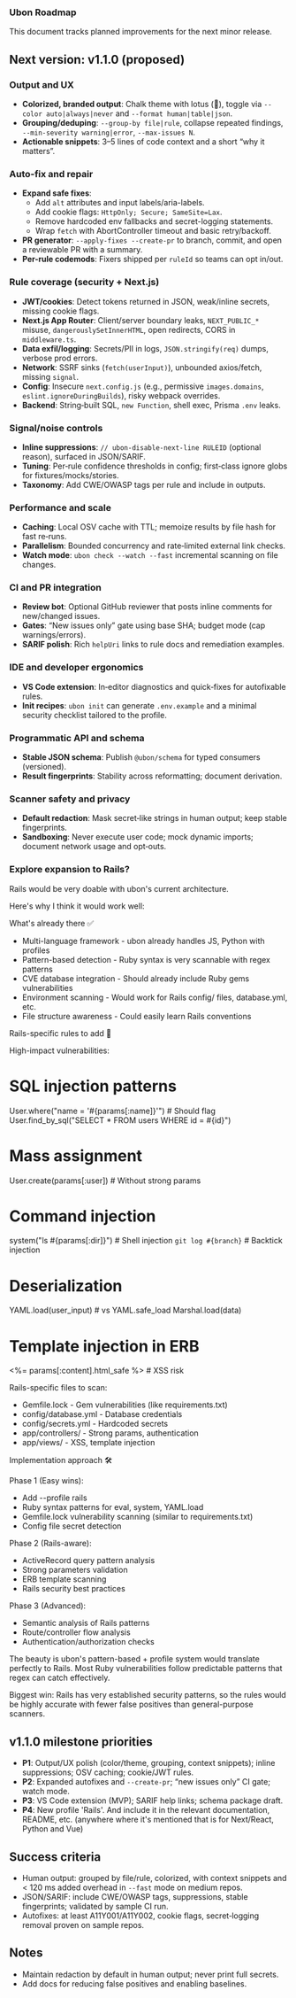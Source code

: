 ### Ubon Roadmap

This document tracks planned improvements for the next minor release.

## Next version: v1.1.0 (proposed)

### Output and UX
- **Colorized, branded output**: Chalk theme with lotus (🪷), toggle via `--color auto|always|never` and `--format human|table|json`.
- **Grouping/deduping**: `--group-by file|rule`, collapse repeated findings, `--min-severity warning|error`, `--max-issues N`.
- **Actionable snippets**: 3–5 lines of code context and a short “why it matters”.

### Auto-fix and repair
- **Expand safe fixes**:
  - Add `alt` attributes and input labels/aria-labels.
  - Add cookie flags: `HttpOnly; Secure; SameSite=Lax`.
  - Remove hardcoded env fallbacks and secret-logging statements.
  - Wrap `fetch` with AbortController timeout and basic retry/backoff.
- **PR generator**: `--apply-fixes --create-pr` to branch, commit, and open a reviewable PR with a summary.
- **Per-rule codemods**: Fixers shipped per `ruleId` so teams can opt in/out.

### Rule coverage (security + Next.js)
- **JWT/cookies**: Detect tokens returned in JSON, weak/inline secrets, missing cookie flags.
- **Next.js App Router**: Client/server boundary leaks, `NEXT_PUBLIC_*` misuse, `dangerouslySetInnerHTML`, open redirects, CORS in `middleware.ts`.
- **Data exfil/logging**: Secrets/PII in logs, `JSON.stringify(req)` dumps, verbose prod errors.
- **Network**: SSRF sinks (`fetch(userInput)`), unbounded axios/fetch, missing `signal`.
- **Config**: Insecure `next.config.js` (e.g., permissive `images.domains`, `eslint.ignoreDuringBuilds`), risky webpack overrides.
- **Backend**: String‑built SQL, `new Function`, shell exec, Prisma `.env` leaks.

### Signal/noise controls
- **Inline suppressions**: `// ubon-disable-next-line RULEID` (optional reason), surfaced in JSON/SARIF.
- **Tuning**: Per‑rule confidence thresholds in config; first‑class ignore globs for fixtures/mocks/stories.
- **Taxonomy**: Add CWE/OWASP tags per rule and include in outputs.

### Performance and scale
- **Caching**: Local OSV cache with TTL; memoize results by file hash for fast re‑runs.
- **Parallelism**: Bounded concurrency and rate‑limited external link checks.
- **Watch mode**: `ubon check --watch --fast` incremental scanning on file changes.

### CI and PR integration
- **Review bot**: Optional GitHub reviewer that posts inline comments for new/changed issues.
- **Gates**: “New issues only” gate using base SHA; budget mode (cap warnings/errors).
- **SARIF polish**: Rich `helpUri` links to rule docs and remediation examples.

### IDE and developer ergonomics
- **VS Code extension**: In‑editor diagnostics and quick‑fixes for autofixable rules.
- **Init recipes**: `ubon init` can generate `.env.example` and a minimal security checklist tailored to the profile.

### Programmatic API and schema
- **Stable JSON schema**: Publish `@ubon/schema` for typed consumers (versioned).
- **Result fingerprints**: Stability across reformatting; document derivation.

### Scanner safety and privacy
- **Default redaction**: Mask secret‑like strings in human output; keep stable fingerprints.
- **Sandboxing**: Never execute user code; mock dynamic imports; document network usage and opt‑outs.

### Explore expansion to Rails?

Rails would be very doable with ubon's current architecture.

  Here's why I think it would work well:

  What's already there ✅

  - Multi-language framework - ubon already handles JS, Python with profiles
  - Pattern-based detection - Ruby syntax is very scannable with regex patterns
  - CVE database integration - Should already include Ruby gems vulnerabilities
  - Environment scanning - Would work for Rails config/ files, database.yml, etc.
  - File structure awareness - Could easily learn Rails conventions

  Rails-specific rules to add 🔨

  High-impact vulnerabilities:
  # SQL injection patterns
  User.where("name = '#{params[:name]}'")  # Should flag
  User.find_by_sql("SELECT * FROM users WHERE id = #{id}")

  # Mass assignment 
  User.create(params[:user])  # Without strong params

  # Command injection
  system("ls #{params[:dir]}")  # Shell injection
  `git log #{branch}`  # Backtick injection

  # Deserialization
  YAML.load(user_input)  # vs YAML.safe_load
  Marshal.load(data)

  # Template injection in ERB
  <%= params[:content].html_safe %>  # XSS risk

  Rails-specific files to scan:
  - Gemfile.lock - Gem vulnerabilities (like requirements.txt)
  - config/database.yml - Database credentials
  - config/secrets.yml - Hardcoded secrets
  - app/controllers/ - Strong params, authentication
  - app/views/ - XSS, template injection

  Implementation approach 🛠️

  Phase 1 (Easy wins):
  - Add --profile rails
  - Ruby syntax patterns for eval, system, YAML.load
  - Gemfile.lock vulnerability scanning (similar to requirements.txt)
  - Config file secret detection

  Phase 2 (Rails-aware):
  - ActiveRecord query pattern analysis
  - Strong parameters validation
  - ERB template scanning
  - Rails security best practices

  Phase 3 (Advanced):
  - Semantic analysis of Rails patterns
  - Route/controller flow analysis
  - Authentication/authorization checks

  The beauty is ubon's pattern-based + profile system would translate perfectly to
  Rails. Most Ruby vulnerabilities follow predictable patterns that regex can catch
  effectively.

  Biggest win: Rails has very established security patterns, so the rules would be
  highly accurate with fewer false positives than general-purpose scanners.

## v1.1.0 milestone priorities
- **P1**: Output/UX polish (color/theme, grouping, context snippets); inline suppressions; OSV caching; cookie/JWT rules.
- **P2**: Expanded autofixes and `--create-pr`; “new issues only” CI gate; watch mode.
- **P3**: VS Code extension (MVP); SARIF help links; schema package draft.
- **P4**: New profile 'Rails'. And include it in the relevant documentation, README, etc. (anywhere where it's mentioned that is for Next/React, Python and Vue)

## Success criteria
- Human output: grouped by file/rule, colorized, with context snippets and < 120 ms added overhead in `--fast` mode on medium repos.
- JSON/SARIF: include CWE/OWASP tags, suppressions, stable fingerprints; validated by sample CI run.
- Autofixes: at least A11Y001/A11Y002, cookie flags, secret‑logging removal proven on sample repos.

## Notes
- Maintain redaction by default in human output; never print full secrets.
- Add docs for reducing false positives and enabling baselines.
